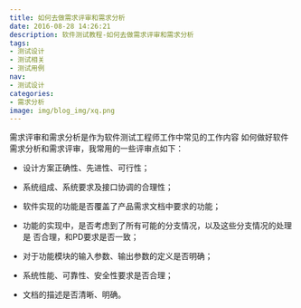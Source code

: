 ```yaml
---
title: 如何去做需求评审和需求分析
date: 2016-08-28 14:26:21
description: 软件测试教程-如何去做需求评审和需求分析
tags:
- 测试设计
- 测试相关
- 测试用例
nav:
- 测试设计
categories:
- 需求分析
image: img/blog_img/xq.png
---
```

需求评审和需求分析是作为软件测试工程师工作中常见的工作内容
如何做好软件需求分析和需求评审，我常用的一些评审点如下：

- 设计方案正确性、先进性、可行性；

- 系统组成、系统要求及接口协调的合理性；

- 软件实现的功能是否覆盖了产品需求文档中要求的功能；

- 功能的实现中，是否考虑到了所有可能的分支情况，以及这些分支情况的处理是 否合理，和PD要求是否一致；

- 对于功能模块的输入参数、输出参数的定义是否明确；

- 系统性能、可靠性、安全性要求是否合理；

- 文档的描述是否清晰、明确。
